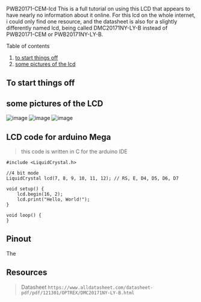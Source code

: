 PWB20171-CEM-lcd
This is a full tutorial on using this LCD that appears to have nearly no information about it online.
For this lcd on the whole internet, i could only find one resource, and the datasheet is also for a slightly differently named lcd, being called DMC20171NY-LY-B instead of PWB20171-CEM or PWB20171NY-LY-B.

Table of contents

1. [to start things off](#some-pictures-of-the-LCD)
2. [some pictures of the lcd](#some-pictures-of-the-LCD)

To start things off
------------------------


some pictures of the LCD
----------------------------
![image](https://github.com/user-attachments/assets/a9941f27-45b4-4fcb-ab18-185fdf0ab2e7)
![image](https://github.com/user-attachments/assets/228c1c9f-a691-499d-b9df-56612428f1f1)
![image](https://github.com/user-attachments/assets/6432dec8-c6b6-4edf-946e-1091749c74cb)

LCD code for arduino Mega
---------------------------
>this code is written in C for the arduino IDE

```
#include <LiquidCrystal.h>

//4 bit mode
LiquidCrystal lcd(7, 8, 9, 10, 11, 12); // RS, E, D4, D5, D6, D7

void setup() {
    lcd.begin(16, 2);
    lcd.print("Hello, World!");
}

void loop() {
}
```

Pinout
------------------------------
The

Resources
--------------------
>Datasheet
`https://www.alldatasheet.com/datasheet-pdf/pdf/121301/OPTREX/DMC20171NY-LY-B.html`

